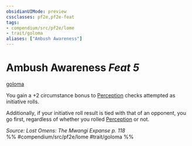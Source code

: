 ```yaml
---
obsidianUIMode: preview
cssclasses: pf2e,pf2e-feat
tags:
- compendium/src/pf2e/lome
- trait/goloma
aliases: ["Ambush Awareness"]
---
```

# Ambush Awareness  *Feat 5*  
[goloma](rules/traits/goloma-lome.md "Goloma Ancestry & Heritage Trait")  


You gain a +2 circumstance bonus to [Perception](compendium/skills.md#Perception) checks attempted as initiative rolls.

Additionally, if your initiative roll result is tied with that of an opponent, you go first, regardless of whether you rolled [Perception](compendium/skills.md#Perception) or not.

*Source: Lost Omens: The Mwangi Expanse p. 118*  
%% #compendium/src/pf2e/lome #trait/goloma %%